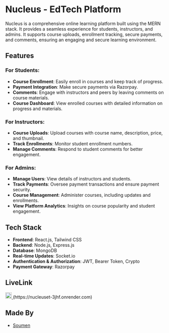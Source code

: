 # Nucleus - EdTech Platform

Nucleus is a comprehensive online learning platform built using the MERN stack. It provides a seamless experience for students, instructors, and admins. It supports course uploads, enrollment tracking, secure payments, and comments, ensuring an engaging and secure learning environment.

## Features

### For Students:

- **Course Enrollment**: Easily enroll in courses and keep track of progress.
- **Payment Integration**: Make secure payments via Razorpay.
- **Comments**: Engage with instructors and peers by leaving comments on course materials.
- **Course Dashboard**: View enrolled courses with detailed information on progress and materials.

### For Instructors:

- **Course Uploads**: Upload courses with course name, description, price, and thumbnail.
- **Track Enrollments**: Monitor student enrollment numbers.
- **Manage Comments**: Respond to student comments for better engagement.

### For Admins:

- **Manage Users**: View details of instructors and students.
- **Track Payments**: Oversee payment transactions and ensure payment security.
- **Course Management**: Administer courses, including updates and enrollments.
- **View Platform Analytics**: Insights on course popularity and student engagement.

## Tech Stack

- **Frontend**: React.js, Tailwind CSS
- **Backend**: Node.js, Express.js
- **Database**: MongoDB
- **Real-time Updates**: Socket.io
- **Authentication & Authorization**: JWT, Bearer Token, Crypto
- **Payment Gateway**: Razorpay

## LiveLink

<a href="https://nucleuset-3jhf.onrender.com">
    <img src="https://img.icons8.com/ios-filled/50/000000/link.png" alt="Link Icon" width="20" height="20"/>
</a>(https://nucleuset-3jhf.onrender.com)

## Made By

- [Soumen](https://github.com/soumeningit)
